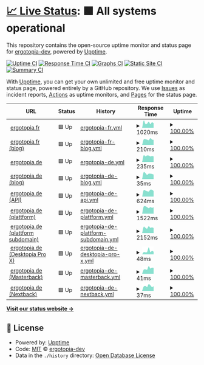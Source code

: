 # [📈 Live Status](https://status.ergotopia.de): <!--live status--> **🟩 All systems operational**

This repository contains the open-source uptime monitor and status page for [ergotopia-dev](https://status.ergotopia.de), powered by [Upptime](https://github.com/upptime/upptime).

[![Uptime CI](https://github.com/ergotopia-dev/uptime-monitor/workflows/Uptime%20CI/badge.svg)](https://github.com/ergotopia-dev/uptime-monitor/actions?query=workflow%3A%22Uptime+CI%22)
[![Response Time CI](https://github.com/ergotopia-dev/uptime-monitor/workflows/Response%20Time%20CI/badge.svg)](https://github.com/ergotopia-dev/uptime-monitor/actions?query=workflow%3A%22Response+Time+CI%22)
[![Graphs CI](https://github.com/ergotopia-dev/uptime-monitor/workflows/Graphs%20CI/badge.svg)](https://github.com/ergotopia-dev/uptime-monitor/actions?query=workflow%3A%22Graphs+CI%22)
[![Static Site CI](https://github.com/ergotopia-dev/uptime-monitor/workflows/Static%20Site%20CI/badge.svg)](https://github.com/ergotopia-dev/uptime-monitor/actions?query=workflow%3A%22Static+Site+CI%22)
[![Summary CI](https://github.com/ergotopia-dev/uptime-monitor/workflows/Summary%20CI/badge.svg)](https://github.com/ergotopia-dev/uptime-monitor/actions?query=workflow%3A%22Summary+CI%22)

With [Upptime](https://upptime.js.org), you can get your own unlimited and free uptime monitor and status page, powered entirely by a GitHub repository. We use [Issues](https://github.com/ergotopia-dev/uptime-monitor/issues) as incident reports, [Actions](https://github.com/ergotopia-dev/uptime-monitor/actions) as uptime monitors, and [Pages](https://status.ergotopia.de) for the status page.

<!--start: status pages-->
<!-- This summary is generated by Upptime (https://github.com/upptime/upptime) -->
<!-- Do not edit this manually, your changes will be overwritten -->
<!-- prettier-ignore -->
| URL | Status | History | Response Time | Uptime |
| --- | ------ | ------- | ------------- | ------ |
| <img alt="" src="https://icons.duckduckgo.com/ip3/www.ergotopia.fr.ico" height="13"> [ergotopia.fr](https://www.ergotopia.fr) | 🟩 Up | [ergotopia-fr.yml](https://github.com/ergotopia-dev/uptime-monitor/commits/HEAD/history/ergotopia-fr.yml) | <details><summary><img alt="Response time graph" src="./graphs/ergotopia-fr/response-time-week.png" height="20"> 1020ms</summary><br><a href="https://status.ergotopia.de/history/ergotopia-fr"><img alt="Response time 1113" src="https://img.shields.io/endpoint?url=https%3A%2F%2Fraw.githubusercontent.com%2Fergotopia-dev%2Fuptime-monitor%2FHEAD%2Fapi%2Fergotopia-fr%2Fresponse-time.json"></a><br><a href="https://status.ergotopia.de/history/ergotopia-fr"><img alt="24-hour response time 943" src="https://img.shields.io/endpoint?url=https%3A%2F%2Fraw.githubusercontent.com%2Fergotopia-dev%2Fuptime-monitor%2FHEAD%2Fapi%2Fergotopia-fr%2Fresponse-time-day.json"></a><br><a href="https://status.ergotopia.de/history/ergotopia-fr"><img alt="7-day response time 1020" src="https://img.shields.io/endpoint?url=https%3A%2F%2Fraw.githubusercontent.com%2Fergotopia-dev%2Fuptime-monitor%2FHEAD%2Fapi%2Fergotopia-fr%2Fresponse-time-week.json"></a><br><a href="https://status.ergotopia.de/history/ergotopia-fr"><img alt="30-day response time 945" src="https://img.shields.io/endpoint?url=https%3A%2F%2Fraw.githubusercontent.com%2Fergotopia-dev%2Fuptime-monitor%2FHEAD%2Fapi%2Fergotopia-fr%2Fresponse-time-month.json"></a><br><a href="https://status.ergotopia.de/history/ergotopia-fr"><img alt="1-year response time 1113" src="https://img.shields.io/endpoint?url=https%3A%2F%2Fraw.githubusercontent.com%2Fergotopia-dev%2Fuptime-monitor%2FHEAD%2Fapi%2Fergotopia-fr%2Fresponse-time-year.json"></a></details> | <details><summary><a href="https://status.ergotopia.de/history/ergotopia-fr">100.00%</a></summary><a href="https://status.ergotopia.de/history/ergotopia-fr"><img alt="All-time uptime 99.85%" src="https://img.shields.io/endpoint?url=https%3A%2F%2Fraw.githubusercontent.com%2Fergotopia-dev%2Fuptime-monitor%2FHEAD%2Fapi%2Fergotopia-fr%2Fuptime.json"></a><br><a href="https://status.ergotopia.de/history/ergotopia-fr"><img alt="24-hour uptime 100.00%" src="https://img.shields.io/endpoint?url=https%3A%2F%2Fraw.githubusercontent.com%2Fergotopia-dev%2Fuptime-monitor%2FHEAD%2Fapi%2Fergotopia-fr%2Fuptime-day.json"></a><br><a href="https://status.ergotopia.de/history/ergotopia-fr"><img alt="7-day uptime 100.00%" src="https://img.shields.io/endpoint?url=https%3A%2F%2Fraw.githubusercontent.com%2Fergotopia-dev%2Fuptime-monitor%2FHEAD%2Fapi%2Fergotopia-fr%2Fuptime-week.json"></a><br><a href="https://status.ergotopia.de/history/ergotopia-fr"><img alt="30-day uptime 99.38%" src="https://img.shields.io/endpoint?url=https%3A%2F%2Fraw.githubusercontent.com%2Fergotopia-dev%2Fuptime-monitor%2FHEAD%2Fapi%2Fergotopia-fr%2Fuptime-month.json"></a><br><a href="https://status.ergotopia.de/history/ergotopia-fr"><img alt="1-year uptime 99.85%" src="https://img.shields.io/endpoint?url=https%3A%2F%2Fraw.githubusercontent.com%2Fergotopia-dev%2Fuptime-monitor%2FHEAD%2Fapi%2Fergotopia-fr%2Fuptime-year.json"></a></details>
| <img alt="" src="https://icons.duckduckgo.com/ip3/www.ergotopia.fr.ico" height="13"> [ergotopia.fr (blog)](https://www.ergotopia.fr/blog) | 🟩 Up | [ergotopia-fr-blog.yml](https://github.com/ergotopia-dev/uptime-monitor/commits/HEAD/history/ergotopia-fr-blog.yml) | <details><summary><img alt="Response time graph" src="./graphs/ergotopia-fr-blog/response-time-week.png" height="20"> 210ms</summary><br><a href="https://status.ergotopia.de/history/ergotopia-fr-blog"><img alt="Response time 388" src="https://img.shields.io/endpoint?url=https%3A%2F%2Fraw.githubusercontent.com%2Fergotopia-dev%2Fuptime-monitor%2FHEAD%2Fapi%2Fergotopia-fr-blog%2Fresponse-time.json"></a><br><a href="https://status.ergotopia.de/history/ergotopia-fr-blog"><img alt="24-hour response time 193" src="https://img.shields.io/endpoint?url=https%3A%2F%2Fraw.githubusercontent.com%2Fergotopia-dev%2Fuptime-monitor%2FHEAD%2Fapi%2Fergotopia-fr-blog%2Fresponse-time-day.json"></a><br><a href="https://status.ergotopia.de/history/ergotopia-fr-blog"><img alt="7-day response time 210" src="https://img.shields.io/endpoint?url=https%3A%2F%2Fraw.githubusercontent.com%2Fergotopia-dev%2Fuptime-monitor%2FHEAD%2Fapi%2Fergotopia-fr-blog%2Fresponse-time-week.json"></a><br><a href="https://status.ergotopia.de/history/ergotopia-fr-blog"><img alt="30-day response time 261" src="https://img.shields.io/endpoint?url=https%3A%2F%2Fraw.githubusercontent.com%2Fergotopia-dev%2Fuptime-monitor%2FHEAD%2Fapi%2Fergotopia-fr-blog%2Fresponse-time-month.json"></a><br><a href="https://status.ergotopia.de/history/ergotopia-fr-blog"><img alt="1-year response time 388" src="https://img.shields.io/endpoint?url=https%3A%2F%2Fraw.githubusercontent.com%2Fergotopia-dev%2Fuptime-monitor%2FHEAD%2Fapi%2Fergotopia-fr-blog%2Fresponse-time-year.json"></a></details> | <details><summary><a href="https://status.ergotopia.de/history/ergotopia-fr-blog">100.00%</a></summary><a href="https://status.ergotopia.de/history/ergotopia-fr-blog"><img alt="All-time uptime 99.91%" src="https://img.shields.io/endpoint?url=https%3A%2F%2Fraw.githubusercontent.com%2Fergotopia-dev%2Fuptime-monitor%2FHEAD%2Fapi%2Fergotopia-fr-blog%2Fuptime.json"></a><br><a href="https://status.ergotopia.de/history/ergotopia-fr-blog"><img alt="24-hour uptime 100.00%" src="https://img.shields.io/endpoint?url=https%3A%2F%2Fraw.githubusercontent.com%2Fergotopia-dev%2Fuptime-monitor%2FHEAD%2Fapi%2Fergotopia-fr-blog%2Fuptime-day.json"></a><br><a href="https://status.ergotopia.de/history/ergotopia-fr-blog"><img alt="7-day uptime 100.00%" src="https://img.shields.io/endpoint?url=https%3A%2F%2Fraw.githubusercontent.com%2Fergotopia-dev%2Fuptime-monitor%2FHEAD%2Fapi%2Fergotopia-fr-blog%2Fuptime-week.json"></a><br><a href="https://status.ergotopia.de/history/ergotopia-fr-blog"><img alt="30-day uptime 100.00%" src="https://img.shields.io/endpoint?url=https%3A%2F%2Fraw.githubusercontent.com%2Fergotopia-dev%2Fuptime-monitor%2FHEAD%2Fapi%2Fergotopia-fr-blog%2Fuptime-month.json"></a><br><a href="https://status.ergotopia.de/history/ergotopia-fr-blog"><img alt="1-year uptime 99.91%" src="https://img.shields.io/endpoint?url=https%3A%2F%2Fraw.githubusercontent.com%2Fergotopia-dev%2Fuptime-monitor%2FHEAD%2Fapi%2Fergotopia-fr-blog%2Fuptime-year.json"></a></details>
| <img alt="" src="https://icons.duckduckgo.com/ip3/www.ergotopia.de.ico" height="13"> [ergotopia.de](https://www.ergotopia.de) | 🟩 Up | [ergotopia-de.yml](https://github.com/ergotopia-dev/uptime-monitor/commits/HEAD/history/ergotopia-de.yml) | <details><summary><img alt="Response time graph" src="./graphs/ergotopia-de/response-time-week.png" height="20"> 235ms</summary><br><a href="https://status.ergotopia.de/history/ergotopia-de"><img alt="Response time 1122" src="https://img.shields.io/endpoint?url=https%3A%2F%2Fraw.githubusercontent.com%2Fergotopia-dev%2Fuptime-monitor%2FHEAD%2Fapi%2Fergotopia-de%2Fresponse-time.json"></a><br><a href="https://status.ergotopia.de/history/ergotopia-de"><img alt="24-hour response time 217" src="https://img.shields.io/endpoint?url=https%3A%2F%2Fraw.githubusercontent.com%2Fergotopia-dev%2Fuptime-monitor%2FHEAD%2Fapi%2Fergotopia-de%2Fresponse-time-day.json"></a><br><a href="https://status.ergotopia.de/history/ergotopia-de"><img alt="7-day response time 235" src="https://img.shields.io/endpoint?url=https%3A%2F%2Fraw.githubusercontent.com%2Fergotopia-dev%2Fuptime-monitor%2FHEAD%2Fapi%2Fergotopia-de%2Fresponse-time-week.json"></a><br><a href="https://status.ergotopia.de/history/ergotopia-de"><img alt="30-day response time 237" src="https://img.shields.io/endpoint?url=https%3A%2F%2Fraw.githubusercontent.com%2Fergotopia-dev%2Fuptime-monitor%2FHEAD%2Fapi%2Fergotopia-de%2Fresponse-time-month.json"></a><br><a href="https://status.ergotopia.de/history/ergotopia-de"><img alt="1-year response time 1066" src="https://img.shields.io/endpoint?url=https%3A%2F%2Fraw.githubusercontent.com%2Fergotopia-dev%2Fuptime-monitor%2FHEAD%2Fapi%2Fergotopia-de%2Fresponse-time-year.json"></a></details> | <details><summary><a href="https://status.ergotopia.de/history/ergotopia-de">100.00%</a></summary><a href="https://status.ergotopia.de/history/ergotopia-de"><img alt="All-time uptime 99.97%" src="https://img.shields.io/endpoint?url=https%3A%2F%2Fraw.githubusercontent.com%2Fergotopia-dev%2Fuptime-monitor%2FHEAD%2Fapi%2Fergotopia-de%2Fuptime.json"></a><br><a href="https://status.ergotopia.de/history/ergotopia-de"><img alt="24-hour uptime 100.00%" src="https://img.shields.io/endpoint?url=https%3A%2F%2Fraw.githubusercontent.com%2Fergotopia-dev%2Fuptime-monitor%2FHEAD%2Fapi%2Fergotopia-de%2Fuptime-day.json"></a><br><a href="https://status.ergotopia.de/history/ergotopia-de"><img alt="7-day uptime 100.00%" src="https://img.shields.io/endpoint?url=https%3A%2F%2Fraw.githubusercontent.com%2Fergotopia-dev%2Fuptime-monitor%2FHEAD%2Fapi%2Fergotopia-de%2Fuptime-week.json"></a><br><a href="https://status.ergotopia.de/history/ergotopia-de"><img alt="30-day uptime 99.96%" src="https://img.shields.io/endpoint?url=https%3A%2F%2Fraw.githubusercontent.com%2Fergotopia-dev%2Fuptime-monitor%2FHEAD%2Fapi%2Fergotopia-de%2Fuptime-month.json"></a><br><a href="https://status.ergotopia.de/history/ergotopia-de"><img alt="1-year uptime 99.96%" src="https://img.shields.io/endpoint?url=https%3A%2F%2Fraw.githubusercontent.com%2Fergotopia-dev%2Fuptime-monitor%2FHEAD%2Fapi%2Fergotopia-de%2Fuptime-year.json"></a></details>
| <img alt="" src="https://icons.duckduckgo.com/ip3/www.ergotopia.de.ico" height="13"> [ergotopia.de (blog)](https://www.ergotopia.de/blog) | 🟩 Up | [ergotopia-de-blog.yml](https://github.com/ergotopia-dev/uptime-monitor/commits/HEAD/history/ergotopia-de-blog.yml) | <details><summary><img alt="Response time graph" src="./graphs/ergotopia-de-blog/response-time-week.png" height="20"> 35ms</summary><br><a href="https://status.ergotopia.de/history/ergotopia-de-blog"><img alt="Response time 376" src="https://img.shields.io/endpoint?url=https%3A%2F%2Fraw.githubusercontent.com%2Fergotopia-dev%2Fuptime-monitor%2FHEAD%2Fapi%2Fergotopia-de-blog%2Fresponse-time.json"></a><br><a href="https://status.ergotopia.de/history/ergotopia-de-blog"><img alt="24-hour response time 29" src="https://img.shields.io/endpoint?url=https%3A%2F%2Fraw.githubusercontent.com%2Fergotopia-dev%2Fuptime-monitor%2FHEAD%2Fapi%2Fergotopia-de-blog%2Fresponse-time-day.json"></a><br><a href="https://status.ergotopia.de/history/ergotopia-de-blog"><img alt="7-day response time 35" src="https://img.shields.io/endpoint?url=https%3A%2F%2Fraw.githubusercontent.com%2Fergotopia-dev%2Fuptime-monitor%2FHEAD%2Fapi%2Fergotopia-de-blog%2Fresponse-time-week.json"></a><br><a href="https://status.ergotopia.de/history/ergotopia-de-blog"><img alt="30-day response time 36" src="https://img.shields.io/endpoint?url=https%3A%2F%2Fraw.githubusercontent.com%2Fergotopia-dev%2Fuptime-monitor%2FHEAD%2Fapi%2Fergotopia-de-blog%2Fresponse-time-month.json"></a><br><a href="https://status.ergotopia.de/history/ergotopia-de-blog"><img alt="1-year response time 360" src="https://img.shields.io/endpoint?url=https%3A%2F%2Fraw.githubusercontent.com%2Fergotopia-dev%2Fuptime-monitor%2FHEAD%2Fapi%2Fergotopia-de-blog%2Fresponse-time-year.json"></a></details> | <details><summary><a href="https://status.ergotopia.de/history/ergotopia-de-blog">100.00%</a></summary><a href="https://status.ergotopia.de/history/ergotopia-de-blog"><img alt="All-time uptime 99.97%" src="https://img.shields.io/endpoint?url=https%3A%2F%2Fraw.githubusercontent.com%2Fergotopia-dev%2Fuptime-monitor%2FHEAD%2Fapi%2Fergotopia-de-blog%2Fuptime.json"></a><br><a href="https://status.ergotopia.de/history/ergotopia-de-blog"><img alt="24-hour uptime 100.00%" src="https://img.shields.io/endpoint?url=https%3A%2F%2Fraw.githubusercontent.com%2Fergotopia-dev%2Fuptime-monitor%2FHEAD%2Fapi%2Fergotopia-de-blog%2Fuptime-day.json"></a><br><a href="https://status.ergotopia.de/history/ergotopia-de-blog"><img alt="7-day uptime 100.00%" src="https://img.shields.io/endpoint?url=https%3A%2F%2Fraw.githubusercontent.com%2Fergotopia-dev%2Fuptime-monitor%2FHEAD%2Fapi%2Fergotopia-de-blog%2Fuptime-week.json"></a><br><a href="https://status.ergotopia.de/history/ergotopia-de-blog"><img alt="30-day uptime 99.96%" src="https://img.shields.io/endpoint?url=https%3A%2F%2Fraw.githubusercontent.com%2Fergotopia-dev%2Fuptime-monitor%2FHEAD%2Fapi%2Fergotopia-de-blog%2Fuptime-month.json"></a><br><a href="https://status.ergotopia.de/history/ergotopia-de-blog"><img alt="1-year uptime 99.96%" src="https://img.shields.io/endpoint?url=https%3A%2F%2Fraw.githubusercontent.com%2Fergotopia-dev%2Fuptime-monitor%2FHEAD%2Fapi%2Fergotopia-de-blog%2Fuptime-year.json"></a></details>
| <img alt="" src="https://icons.duckduckgo.com/ip3/api.ergotopia.de.ico" height="13"> [ergotopia.de (API)](https://api.ergotopia.de/check-status) | 🟩 Up | [ergotopia-de-api.yml](https://github.com/ergotopia-dev/uptime-monitor/commits/HEAD/history/ergotopia-de-api.yml) | <details><summary><img alt="Response time graph" src="./graphs/ergotopia-de-api/response-time-week.png" height="20"> 624ms</summary><br><a href="https://status.ergotopia.de/history/ergotopia-de-api"><img alt="Response time 487" src="https://img.shields.io/endpoint?url=https%3A%2F%2Fraw.githubusercontent.com%2Fergotopia-dev%2Fuptime-monitor%2FHEAD%2Fapi%2Fergotopia-de-api%2Fresponse-time.json"></a><br><a href="https://status.ergotopia.de/history/ergotopia-de-api"><img alt="24-hour response time 578" src="https://img.shields.io/endpoint?url=https%3A%2F%2Fraw.githubusercontent.com%2Fergotopia-dev%2Fuptime-monitor%2FHEAD%2Fapi%2Fergotopia-de-api%2Fresponse-time-day.json"></a><br><a href="https://status.ergotopia.de/history/ergotopia-de-api"><img alt="7-day response time 624" src="https://img.shields.io/endpoint?url=https%3A%2F%2Fraw.githubusercontent.com%2Fergotopia-dev%2Fuptime-monitor%2FHEAD%2Fapi%2Fergotopia-de-api%2Fresponse-time-week.json"></a><br><a href="https://status.ergotopia.de/history/ergotopia-de-api"><img alt="30-day response time 612" src="https://img.shields.io/endpoint?url=https%3A%2F%2Fraw.githubusercontent.com%2Fergotopia-dev%2Fuptime-monitor%2FHEAD%2Fapi%2Fergotopia-de-api%2Fresponse-time-month.json"></a><br><a href="https://status.ergotopia.de/history/ergotopia-de-api"><img alt="1-year response time 495" src="https://img.shields.io/endpoint?url=https%3A%2F%2Fraw.githubusercontent.com%2Fergotopia-dev%2Fuptime-monitor%2FHEAD%2Fapi%2Fergotopia-de-api%2Fresponse-time-year.json"></a></details> | <details><summary><a href="https://status.ergotopia.de/history/ergotopia-de-api">100.00%</a></summary><a href="https://status.ergotopia.de/history/ergotopia-de-api"><img alt="All-time uptime 99.20%" src="https://img.shields.io/endpoint?url=https%3A%2F%2Fraw.githubusercontent.com%2Fergotopia-dev%2Fuptime-monitor%2FHEAD%2Fapi%2Fergotopia-de-api%2Fuptime.json"></a><br><a href="https://status.ergotopia.de/history/ergotopia-de-api"><img alt="24-hour uptime 100.00%" src="https://img.shields.io/endpoint?url=https%3A%2F%2Fraw.githubusercontent.com%2Fergotopia-dev%2Fuptime-monitor%2FHEAD%2Fapi%2Fergotopia-de-api%2Fuptime-day.json"></a><br><a href="https://status.ergotopia.de/history/ergotopia-de-api"><img alt="7-day uptime 100.00%" src="https://img.shields.io/endpoint?url=https%3A%2F%2Fraw.githubusercontent.com%2Fergotopia-dev%2Fuptime-monitor%2FHEAD%2Fapi%2Fergotopia-de-api%2Fuptime-week.json"></a><br><a href="https://status.ergotopia.de/history/ergotopia-de-api"><img alt="30-day uptime 86.57%" src="https://img.shields.io/endpoint?url=https%3A%2F%2Fraw.githubusercontent.com%2Fergotopia-dev%2Fuptime-monitor%2FHEAD%2Fapi%2Fergotopia-de-api%2Fuptime-month.json"></a><br><a href="https://status.ergotopia.de/history/ergotopia-de-api"><img alt="1-year uptime 98.81%" src="https://img.shields.io/endpoint?url=https%3A%2F%2Fraw.githubusercontent.com%2Fergotopia-dev%2Fuptime-monitor%2FHEAD%2Fapi%2Fergotopia-de-api%2Fuptime-year.json"></a></details>
| <img alt="" src="https://icons.duckduckgo.com/ip3/plattform.ergotopia.de.ico" height="13"> [ergotopia.de (plattform)](https://plattform.ergotopia.de) | 🟩 Up | [ergotopia-de-plattform.yml](https://github.com/ergotopia-dev/uptime-monitor/commits/HEAD/history/ergotopia-de-plattform.yml) | <details><summary><img alt="Response time graph" src="./graphs/ergotopia-de-plattform/response-time-week.png" height="20"> 1522ms</summary><br><a href="https://status.ergotopia.de/history/ergotopia-de-plattform"><img alt="Response time 1637" src="https://img.shields.io/endpoint?url=https%3A%2F%2Fraw.githubusercontent.com%2Fergotopia-dev%2Fuptime-monitor%2FHEAD%2Fapi%2Fergotopia-de-plattform%2Fresponse-time.json"></a><br><a href="https://status.ergotopia.de/history/ergotopia-de-plattform"><img alt="24-hour response time 1489" src="https://img.shields.io/endpoint?url=https%3A%2F%2Fraw.githubusercontent.com%2Fergotopia-dev%2Fuptime-monitor%2FHEAD%2Fapi%2Fergotopia-de-plattform%2Fresponse-time-day.json"></a><br><a href="https://status.ergotopia.de/history/ergotopia-de-plattform"><img alt="7-day response time 1522" src="https://img.shields.io/endpoint?url=https%3A%2F%2Fraw.githubusercontent.com%2Fergotopia-dev%2Fuptime-monitor%2FHEAD%2Fapi%2Fergotopia-de-plattform%2Fresponse-time-week.json"></a><br><a href="https://status.ergotopia.de/history/ergotopia-de-plattform"><img alt="30-day response time 1611" src="https://img.shields.io/endpoint?url=https%3A%2F%2Fraw.githubusercontent.com%2Fergotopia-dev%2Fuptime-monitor%2FHEAD%2Fapi%2Fergotopia-de-plattform%2Fresponse-time-month.json"></a><br><a href="https://status.ergotopia.de/history/ergotopia-de-plattform"><img alt="1-year response time 1637" src="https://img.shields.io/endpoint?url=https%3A%2F%2Fraw.githubusercontent.com%2Fergotopia-dev%2Fuptime-monitor%2FHEAD%2Fapi%2Fergotopia-de-plattform%2Fresponse-time-year.json"></a></details> | <details><summary><a href="https://status.ergotopia.de/history/ergotopia-de-plattform">100.00%</a></summary><a href="https://status.ergotopia.de/history/ergotopia-de-plattform"><img alt="All-time uptime 100.00%" src="https://img.shields.io/endpoint?url=https%3A%2F%2Fraw.githubusercontent.com%2Fergotopia-dev%2Fuptime-monitor%2FHEAD%2Fapi%2Fergotopia-de-plattform%2Fuptime.json"></a><br><a href="https://status.ergotopia.de/history/ergotopia-de-plattform"><img alt="24-hour uptime 100.00%" src="https://img.shields.io/endpoint?url=https%3A%2F%2Fraw.githubusercontent.com%2Fergotopia-dev%2Fuptime-monitor%2FHEAD%2Fapi%2Fergotopia-de-plattform%2Fuptime-day.json"></a><br><a href="https://status.ergotopia.de/history/ergotopia-de-plattform"><img alt="7-day uptime 100.00%" src="https://img.shields.io/endpoint?url=https%3A%2F%2Fraw.githubusercontent.com%2Fergotopia-dev%2Fuptime-monitor%2FHEAD%2Fapi%2Fergotopia-de-plattform%2Fuptime-week.json"></a><br><a href="https://status.ergotopia.de/history/ergotopia-de-plattform"><img alt="30-day uptime 100.00%" src="https://img.shields.io/endpoint?url=https%3A%2F%2Fraw.githubusercontent.com%2Fergotopia-dev%2Fuptime-monitor%2FHEAD%2Fapi%2Fergotopia-de-plattform%2Fuptime-month.json"></a><br><a href="https://status.ergotopia.de/history/ergotopia-de-plattform"><img alt="1-year uptime 100.00%" src="https://img.shields.io/endpoint?url=https%3A%2F%2Fraw.githubusercontent.com%2Fergotopia-dev%2Fuptime-monitor%2FHEAD%2Fapi%2Fergotopia-de-plattform%2Fuptime-year.json"></a></details>
| <img alt="" src="https://icons.duckduckgo.com/ip3/ergotopia.partner.ergotopia.de.ico" height="13"> [ergotopia.de (plattform subdomain)](https://ergotopia.partner.ergotopia.de) | 🟩 Up | [ergotopia-de-plattform-subdomain.yml](https://github.com/ergotopia-dev/uptime-monitor/commits/HEAD/history/ergotopia-de-plattform-subdomain.yml) | <details><summary><img alt="Response time graph" src="./graphs/ergotopia-de-plattform-subdomain/response-time-week.png" height="20"> 2152ms</summary><br><a href="https://status.ergotopia.de/history/ergotopia-de-plattform-subdomain"><img alt="Response time 2373" src="https://img.shields.io/endpoint?url=https%3A%2F%2Fraw.githubusercontent.com%2Fergotopia-dev%2Fuptime-monitor%2FHEAD%2Fapi%2Fergotopia-de-plattform-subdomain%2Fresponse-time.json"></a><br><a href="https://status.ergotopia.de/history/ergotopia-de-plattform-subdomain"><img alt="24-hour response time 1946" src="https://img.shields.io/endpoint?url=https%3A%2F%2Fraw.githubusercontent.com%2Fergotopia-dev%2Fuptime-monitor%2FHEAD%2Fapi%2Fergotopia-de-plattform-subdomain%2Fresponse-time-day.json"></a><br><a href="https://status.ergotopia.de/history/ergotopia-de-plattform-subdomain"><img alt="7-day response time 2152" src="https://img.shields.io/endpoint?url=https%3A%2F%2Fraw.githubusercontent.com%2Fergotopia-dev%2Fuptime-monitor%2FHEAD%2Fapi%2Fergotopia-de-plattform-subdomain%2Fresponse-time-week.json"></a><br><a href="https://status.ergotopia.de/history/ergotopia-de-plattform-subdomain"><img alt="30-day response time 2385" src="https://img.shields.io/endpoint?url=https%3A%2F%2Fraw.githubusercontent.com%2Fergotopia-dev%2Fuptime-monitor%2FHEAD%2Fapi%2Fergotopia-de-plattform-subdomain%2Fresponse-time-month.json"></a><br><a href="https://status.ergotopia.de/history/ergotopia-de-plattform-subdomain"><img alt="1-year response time 2373" src="https://img.shields.io/endpoint?url=https%3A%2F%2Fraw.githubusercontent.com%2Fergotopia-dev%2Fuptime-monitor%2FHEAD%2Fapi%2Fergotopia-de-plattform-subdomain%2Fresponse-time-year.json"></a></details> | <details><summary><a href="https://status.ergotopia.de/history/ergotopia-de-plattform-subdomain">100.00%</a></summary><a href="https://status.ergotopia.de/history/ergotopia-de-plattform-subdomain"><img alt="All-time uptime 100.00%" src="https://img.shields.io/endpoint?url=https%3A%2F%2Fraw.githubusercontent.com%2Fergotopia-dev%2Fuptime-monitor%2FHEAD%2Fapi%2Fergotopia-de-plattform-subdomain%2Fuptime.json"></a><br><a href="https://status.ergotopia.de/history/ergotopia-de-plattform-subdomain"><img alt="24-hour uptime 100.00%" src="https://img.shields.io/endpoint?url=https%3A%2F%2Fraw.githubusercontent.com%2Fergotopia-dev%2Fuptime-monitor%2FHEAD%2Fapi%2Fergotopia-de-plattform-subdomain%2Fuptime-day.json"></a><br><a href="https://status.ergotopia.de/history/ergotopia-de-plattform-subdomain"><img alt="7-day uptime 100.00%" src="https://img.shields.io/endpoint?url=https%3A%2F%2Fraw.githubusercontent.com%2Fergotopia-dev%2Fuptime-monitor%2FHEAD%2Fapi%2Fergotopia-de-plattform-subdomain%2Fuptime-week.json"></a><br><a href="https://status.ergotopia.de/history/ergotopia-de-plattform-subdomain"><img alt="30-day uptime 100.00%" src="https://img.shields.io/endpoint?url=https%3A%2F%2Fraw.githubusercontent.com%2Fergotopia-dev%2Fuptime-monitor%2FHEAD%2Fapi%2Fergotopia-de-plattform-subdomain%2Fuptime-month.json"></a><br><a href="https://status.ergotopia.de/history/ergotopia-de-plattform-subdomain"><img alt="1-year uptime 100.00%" src="https://img.shields.io/endpoint?url=https%3A%2F%2Fraw.githubusercontent.com%2Fergotopia-dev%2Fuptime-monitor%2FHEAD%2Fapi%2Fergotopia-de-plattform-subdomain%2Fuptime-year.json"></a></details>
| <img alt="" src="https://icons.duckduckgo.com/ip3/www.ergotopia.de.ico" height="13"> [ergotopia.de (Desktopia Pro X)](https://www.ergotopia.de/ergonomie-shop/hoehenverstellbarer-schreibtisch/desktopia-pro-elektrisch-memoryschalter) | 🟩 Up | [ergotopia-de-desktopia-pro-x.yml](https://github.com/ergotopia-dev/uptime-monitor/commits/HEAD/history/ergotopia-de-desktopia-pro-x.yml) | <details><summary><img alt="Response time graph" src="./graphs/ergotopia-de-desktopia-pro-x/response-time-week.png" height="20"> 48ms</summary><br><a href="https://status.ergotopia.de/history/ergotopia-de-desktopia-pro-x"><img alt="Response time 176" src="https://img.shields.io/endpoint?url=https%3A%2F%2Fraw.githubusercontent.com%2Fergotopia-dev%2Fuptime-monitor%2FHEAD%2Fapi%2Fergotopia-de-desktopia-pro-x%2Fresponse-time.json"></a><br><a href="https://status.ergotopia.de/history/ergotopia-de-desktopia-pro-x"><img alt="24-hour response time 41" src="https://img.shields.io/endpoint?url=https%3A%2F%2Fraw.githubusercontent.com%2Fergotopia-dev%2Fuptime-monitor%2FHEAD%2Fapi%2Fergotopia-de-desktopia-pro-x%2Fresponse-time-day.json"></a><br><a href="https://status.ergotopia.de/history/ergotopia-de-desktopia-pro-x"><img alt="7-day response time 48" src="https://img.shields.io/endpoint?url=https%3A%2F%2Fraw.githubusercontent.com%2Fergotopia-dev%2Fuptime-monitor%2FHEAD%2Fapi%2Fergotopia-de-desktopia-pro-x%2Fresponse-time-week.json"></a><br><a href="https://status.ergotopia.de/history/ergotopia-de-desktopia-pro-x"><img alt="30-day response time 36" src="https://img.shields.io/endpoint?url=https%3A%2F%2Fraw.githubusercontent.com%2Fergotopia-dev%2Fuptime-monitor%2FHEAD%2Fapi%2Fergotopia-de-desktopia-pro-x%2Fresponse-time-month.json"></a><br><a href="https://status.ergotopia.de/history/ergotopia-de-desktopia-pro-x"><img alt="1-year response time 176" src="https://img.shields.io/endpoint?url=https%3A%2F%2Fraw.githubusercontent.com%2Fergotopia-dev%2Fuptime-monitor%2FHEAD%2Fapi%2Fergotopia-de-desktopia-pro-x%2Fresponse-time-year.json"></a></details> | <details><summary><a href="https://status.ergotopia.de/history/ergotopia-de-desktopia-pro-x">100.00%</a></summary><a href="https://status.ergotopia.de/history/ergotopia-de-desktopia-pro-x"><img alt="All-time uptime 99.99%" src="https://img.shields.io/endpoint?url=https%3A%2F%2Fraw.githubusercontent.com%2Fergotopia-dev%2Fuptime-monitor%2FHEAD%2Fapi%2Fergotopia-de-desktopia-pro-x%2Fuptime.json"></a><br><a href="https://status.ergotopia.de/history/ergotopia-de-desktopia-pro-x"><img alt="24-hour uptime 100.00%" src="https://img.shields.io/endpoint?url=https%3A%2F%2Fraw.githubusercontent.com%2Fergotopia-dev%2Fuptime-monitor%2FHEAD%2Fapi%2Fergotopia-de-desktopia-pro-x%2Fuptime-day.json"></a><br><a href="https://status.ergotopia.de/history/ergotopia-de-desktopia-pro-x"><img alt="7-day uptime 100.00%" src="https://img.shields.io/endpoint?url=https%3A%2F%2Fraw.githubusercontent.com%2Fergotopia-dev%2Fuptime-monitor%2FHEAD%2Fapi%2Fergotopia-de-desktopia-pro-x%2Fuptime-week.json"></a><br><a href="https://status.ergotopia.de/history/ergotopia-de-desktopia-pro-x"><img alt="30-day uptime 99.96%" src="https://img.shields.io/endpoint?url=https%3A%2F%2Fraw.githubusercontent.com%2Fergotopia-dev%2Fuptime-monitor%2FHEAD%2Fapi%2Fergotopia-de-desktopia-pro-x%2Fuptime-month.json"></a><br><a href="https://status.ergotopia.de/history/ergotopia-de-desktopia-pro-x"><img alt="1-year uptime 99.99%" src="https://img.shields.io/endpoint?url=https%3A%2F%2Fraw.githubusercontent.com%2Fergotopia-dev%2Fuptime-monitor%2FHEAD%2Fapi%2Fergotopia-de-desktopia-pro-x%2Fuptime-year.json"></a></details>
| <img alt="" src="https://icons.duckduckgo.com/ip3/www.ergotopia.de.ico" height="13"> [ergotopia.de (Masterback)](https://www.ergotopia.de/ergonomie-shop/gesund-sitzen/ergonomischer-buerostuhl/masterback) | 🟩 Up | [ergotopia-de-masterback.yml](https://github.com/ergotopia-dev/uptime-monitor/commits/HEAD/history/ergotopia-de-masterback.yml) | <details><summary><img alt="Response time graph" src="./graphs/ergotopia-de-masterback/response-time-week.png" height="20"> 41ms</summary><br><a href="https://status.ergotopia.de/history/ergotopia-de-masterback"><img alt="Response time 185" src="https://img.shields.io/endpoint?url=https%3A%2F%2Fraw.githubusercontent.com%2Fergotopia-dev%2Fuptime-monitor%2FHEAD%2Fapi%2Fergotopia-de-masterback%2Fresponse-time.json"></a><br><a href="https://status.ergotopia.de/history/ergotopia-de-masterback"><img alt="24-hour response time 46" src="https://img.shields.io/endpoint?url=https%3A%2F%2Fraw.githubusercontent.com%2Fergotopia-dev%2Fuptime-monitor%2FHEAD%2Fapi%2Fergotopia-de-masterback%2Fresponse-time-day.json"></a><br><a href="https://status.ergotopia.de/history/ergotopia-de-masterback"><img alt="7-day response time 41" src="https://img.shields.io/endpoint?url=https%3A%2F%2Fraw.githubusercontent.com%2Fergotopia-dev%2Fuptime-monitor%2FHEAD%2Fapi%2Fergotopia-de-masterback%2Fresponse-time-week.json"></a><br><a href="https://status.ergotopia.de/history/ergotopia-de-masterback"><img alt="30-day response time 46" src="https://img.shields.io/endpoint?url=https%3A%2F%2Fraw.githubusercontent.com%2Fergotopia-dev%2Fuptime-monitor%2FHEAD%2Fapi%2Fergotopia-de-masterback%2Fresponse-time-month.json"></a><br><a href="https://status.ergotopia.de/history/ergotopia-de-masterback"><img alt="1-year response time 185" src="https://img.shields.io/endpoint?url=https%3A%2F%2Fraw.githubusercontent.com%2Fergotopia-dev%2Fuptime-monitor%2FHEAD%2Fapi%2Fergotopia-de-masterback%2Fresponse-time-year.json"></a></details> | <details><summary><a href="https://status.ergotopia.de/history/ergotopia-de-masterback">100.00%</a></summary><a href="https://status.ergotopia.de/history/ergotopia-de-masterback"><img alt="All-time uptime 99.93%" src="https://img.shields.io/endpoint?url=https%3A%2F%2Fraw.githubusercontent.com%2Fergotopia-dev%2Fuptime-monitor%2FHEAD%2Fapi%2Fergotopia-de-masterback%2Fuptime.json"></a><br><a href="https://status.ergotopia.de/history/ergotopia-de-masterback"><img alt="24-hour uptime 100.00%" src="https://img.shields.io/endpoint?url=https%3A%2F%2Fraw.githubusercontent.com%2Fergotopia-dev%2Fuptime-monitor%2FHEAD%2Fapi%2Fergotopia-de-masterback%2Fuptime-day.json"></a><br><a href="https://status.ergotopia.de/history/ergotopia-de-masterback"><img alt="7-day uptime 100.00%" src="https://img.shields.io/endpoint?url=https%3A%2F%2Fraw.githubusercontent.com%2Fergotopia-dev%2Fuptime-monitor%2FHEAD%2Fapi%2Fergotopia-de-masterback%2Fuptime-week.json"></a><br><a href="https://status.ergotopia.de/history/ergotopia-de-masterback"><img alt="30-day uptime 99.71%" src="https://img.shields.io/endpoint?url=https%3A%2F%2Fraw.githubusercontent.com%2Fergotopia-dev%2Fuptime-monitor%2FHEAD%2Fapi%2Fergotopia-de-masterback%2Fuptime-month.json"></a><br><a href="https://status.ergotopia.de/history/ergotopia-de-masterback"><img alt="1-year uptime 99.93%" src="https://img.shields.io/endpoint?url=https%3A%2F%2Fraw.githubusercontent.com%2Fergotopia-dev%2Fuptime-monitor%2FHEAD%2Fapi%2Fergotopia-de-masterback%2Fuptime-year.json"></a></details>
| <img alt="" src="https://icons.duckduckgo.com/ip3/www.ergotopia.de.ico" height="13"> [ergotopia.de (Nextback)](https://www.ergotopia.de/ergonomie-shop/gesund-sitzen/ergonomischer-buerostuhl/nextback-mit-kopfstuetze) | 🟩 Up | [ergotopia-de-nextback.yml](https://github.com/ergotopia-dev/uptime-monitor/commits/HEAD/history/ergotopia-de-nextback.yml) | <details><summary><img alt="Response time graph" src="./graphs/ergotopia-de-nextback/response-time-week.png" height="20"> 37ms</summary><br><a href="https://status.ergotopia.de/history/ergotopia-de-nextback"><img alt="Response time 193" src="https://img.shields.io/endpoint?url=https%3A%2F%2Fraw.githubusercontent.com%2Fergotopia-dev%2Fuptime-monitor%2FHEAD%2Fapi%2Fergotopia-de-nextback%2Fresponse-time.json"></a><br><a href="https://status.ergotopia.de/history/ergotopia-de-nextback"><img alt="24-hour response time 36" src="https://img.shields.io/endpoint?url=https%3A%2F%2Fraw.githubusercontent.com%2Fergotopia-dev%2Fuptime-monitor%2FHEAD%2Fapi%2Fergotopia-de-nextback%2Fresponse-time-day.json"></a><br><a href="https://status.ergotopia.de/history/ergotopia-de-nextback"><img alt="7-day response time 37" src="https://img.shields.io/endpoint?url=https%3A%2F%2Fraw.githubusercontent.com%2Fergotopia-dev%2Fuptime-monitor%2FHEAD%2Fapi%2Fergotopia-de-nextback%2Fresponse-time-week.json"></a><br><a href="https://status.ergotopia.de/history/ergotopia-de-nextback"><img alt="30-day response time 36" src="https://img.shields.io/endpoint?url=https%3A%2F%2Fraw.githubusercontent.com%2Fergotopia-dev%2Fuptime-monitor%2FHEAD%2Fapi%2Fergotopia-de-nextback%2Fresponse-time-month.json"></a><br><a href="https://status.ergotopia.de/history/ergotopia-de-nextback"><img alt="1-year response time 193" src="https://img.shields.io/endpoint?url=https%3A%2F%2Fraw.githubusercontent.com%2Fergotopia-dev%2Fuptime-monitor%2FHEAD%2Fapi%2Fergotopia-de-nextback%2Fresponse-time-year.json"></a></details> | <details><summary><a href="https://status.ergotopia.de/history/ergotopia-de-nextback">100.00%</a></summary><a href="https://status.ergotopia.de/history/ergotopia-de-nextback"><img alt="All-time uptime 99.99%" src="https://img.shields.io/endpoint?url=https%3A%2F%2Fraw.githubusercontent.com%2Fergotopia-dev%2Fuptime-monitor%2FHEAD%2Fapi%2Fergotopia-de-nextback%2Fuptime.json"></a><br><a href="https://status.ergotopia.de/history/ergotopia-de-nextback"><img alt="24-hour uptime 100.00%" src="https://img.shields.io/endpoint?url=https%3A%2F%2Fraw.githubusercontent.com%2Fergotopia-dev%2Fuptime-monitor%2FHEAD%2Fapi%2Fergotopia-de-nextback%2Fuptime-day.json"></a><br><a href="https://status.ergotopia.de/history/ergotopia-de-nextback"><img alt="7-day uptime 100.00%" src="https://img.shields.io/endpoint?url=https%3A%2F%2Fraw.githubusercontent.com%2Fergotopia-dev%2Fuptime-monitor%2FHEAD%2Fapi%2Fergotopia-de-nextback%2Fuptime-week.json"></a><br><a href="https://status.ergotopia.de/history/ergotopia-de-nextback"><img alt="30-day uptime 99.96%" src="https://img.shields.io/endpoint?url=https%3A%2F%2Fraw.githubusercontent.com%2Fergotopia-dev%2Fuptime-monitor%2FHEAD%2Fapi%2Fergotopia-de-nextback%2Fuptime-month.json"></a><br><a href="https://status.ergotopia.de/history/ergotopia-de-nextback"><img alt="1-year uptime 99.99%" src="https://img.shields.io/endpoint?url=https%3A%2F%2Fraw.githubusercontent.com%2Fergotopia-dev%2Fuptime-monitor%2FHEAD%2Fapi%2Fergotopia-de-nextback%2Fuptime-year.json"></a></details>

<!--end: status pages-->

[**Visit our status website →**](https://status.ergotopia.de)

## 📄 License

- Powered by: [Upptime](https://github.com/upptime/upptime)
- Code: [MIT](./LICENSE) © [ergotopia-dev](https://status.ergotopia.de)
- Data in the `./history` directory: [Open Database License](https://opendatacommons.org/licenses/odbl/1-0/)
